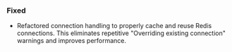 ### Fixed
- Refactored connection handling to properly cache and reuse Redis connections. This eliminates repetitive "Overriding existing connection" warnings and improves performance.
